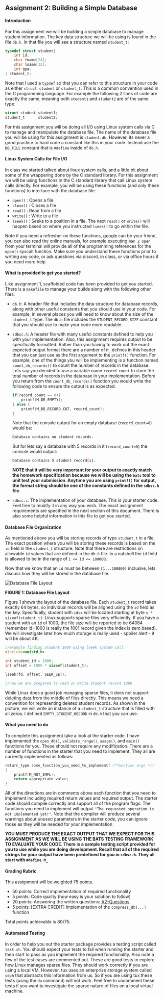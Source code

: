 ## Assignment 2:  Building a Simple Database

#### Introduction
For this assignment we will be building a simple database to manage student information.  The key data structure we will be using is found in the file `db.h`. In that file you will see a structure named `student_t`:

```c
typedef struct student{
    int id;
    char fname[24];
    char lname[32];
    int gpa; 
} student_t;
```
Note that I used a `typdef` so that you can refer to this structure in your code as either `struct student` or `student_t`.  This is a common convention used in the C programming language.  For example the following 2 lines of code are exactly the same, meaning both `student1` and `student2` are of the same type:

```c
struct student student1;
student_t      student2;
```

For this assignment you will be doing all I/O using Linux system calls via C to manage and manipulate the database file. The name of the database file you will be using for this assignment is `student.db`.  However, its never a good practice to hard code a constant like this in your code.  Instead use the `DB_FILE` constant that is `#define` inside of `db.h`.

#### Linux System Calls for File I/O
In class we started talked about linux system calls, and a little bit about some of the wrappering done by the C standard library.  For this assignment we will be using functions in the C standard library that call Linux system calls directly.  For example, you will be using these functions (and only these functions) to interface with the database file:

- `open()` : Opens a file
- `close()` : Closes a file
- `read()` : Read from a file
- `write()` : Write to a file
- `lseek()` : Seeks to a position in a file.  The next `read()` or `write()` will happen based on where you instructed `lseek()` to go within the file. 

Note if you need a refresher on these functions, google can be your friend, you can also read the online manuals, for example executing `man 2 open` from your terminal will provide all of the programming references for the `open()` syscall function.  Make sure you understand these functions prior to writing any code, or ask questions via discord, in class, or via office hours if you need more help.

#### What is provided to get you started?
Like assignment 1, scaffolded code has been provided to get you started.  There is a `makefile` to manage your builds along with the following other files:

- `db.h`:  A header file that includes the data structure for database records, along with other useful constants that you should use in your code.  For example, in several places you will need to know about the size of the `student_t` type.  The `db.h` file includes the `STUDENT_RECORD_SIZE` constant that you should use to make your code more readable.

- `sdbsc.h`:  A header file with many useful constants defined to help you with your implementation.  Also, this assignment requires output to be specifically formatted.  Rather than you having to work out the exact expected output format there are a number of `M_` defines in this header that you can just use as the first argument to the `printf()` function.  For example, one  of the things you will be implementing is a function named `count_db_records()` to count the number of records in the database. Lets say you decided to use a variable name `record_count` to store the total number of records in the database in your implementation.  Before you return from the `count_db_records()` function you would write the following code to ensure the output is as expected.   

    ```c
    if(record_count == 0){
        printf(M_DB_EMPTY);
    } else {
        printf(M_DB_RECORD_CNT, record_count);
    }
    ```

    Note that the console output for an empty database (`record_count=0`) would be:

    ```bash
    Database contains no student records.
    ```
    But for lets say a database with 5 records in it (`record_count=5`) the console would output:

    ```bash
    Database contains 5 student record(s).
    ```

    **NOTE that it will be very important for your output to exactly match the homework specification because we will be using the `bats` tool to unit test your submission. Anytime you are using `printf()` for output, the format string should be one of the constants defined in the `sdbsc.h` file.** 

- `sdbsc.c`:  The implementation of your database.  This is your starter code. Feel free to modify it in any way you wish.  The exact assignment requirements are specified in the next section of this document.  There is also some helpful information in this file to get you started.

#### Database File Organization
As mentioned above you will be storing records of type `student_t` in a file.  The exact position where you will be storing these records is based on the `id` field in the `student_t` structure.  Note that there are restrictions on allowable `id` values that are defined in the `db.h` file.  In a nutshell the `id` field is allowed to be in the range of `1 <= id <= 100000`.  

Now that we know that an `id` must be between `[1...100000]` inclusive, lets discuss how they will be stored in the database file.  

![Database File Layout](./dblayout.png)

**FIGURE 1:  Database File Layout**

Figure 1 shows the layout of the database file.  Each `student_t` record takes exactly 64 bytes, so individual records will be aligned using the `id` field as the key.  Specifically, student with `id=x` will be located starting at byte `x * sizeof(student_t)`.  Linux supports sparse files very efficiently.  If you have a student with an `id` of 1000, the file size will be reported to be 64064 (remember id=1000 is really the 1001 record given the index is zero based).  We will investigate later how much storage is really used - spoiler alert - it will be about 4K.

```c
//example finding student 1000 using lseek system call
#include<unistd.h>

int student_id = 1000;
int offset = 1000 * sizeof(student_t);

lseek(fd, offset, SEEK_SET);

//now we are prepared to read or write student record 1000
```

While Linux does a good job managing sparse files, it does not support deleting data from the middle of files directly. This means we need a convention for representing deleted student records. As shown in the picture, we will write an instance of a `student_t` structure that is filled with all zeros. I defined `EMPTY_STUDENT_RECORD` in `db.h` that you can use. 

#### What you need to do
To complete this assignment take a look at the starter code.  I have implemented the `open_db()`, `validate_range()`, `usage()`, and `main()` functions for you.  These should not require any modification.  There are a number of functions in the starter that you need to implement.  They all are currently implemented as follows:

```c
return_type some_function_you_need_to_implement( /*function args */)
{
    printf(M_NOT_IMPL);
    return appropriate_value;
}
```

All of the directions are in comments above each function that you need to implement including required return values and required output. The starter code should compile correctly and support all of the program flags.  The functions you need to implement will output `"The requested operation is not implemented yet!"`.  Note that the compiler will produce several warnings about unused parameters in the starter code, you can ignore those as they will be needed for your implementation. 

**YOU MUST PRODUCE THE EXACT OUTPUT THAT WE EXPECT FOR THIS ASSIGNMENT AS WE WILL BE USING THE BATS TESTING FRAMEWORK TO EVALUATE YOUR CODE.  There is a sample testing script provided for you to use while you are doing development.  Recall that all of the required strings for your output have been predefined for you in `sdbsc.h`. They all start with `#define M_`**

#### Grading Rubric
This assignment will be weighted 75 points.

- 50 points:  Correct implementation of required functionality
- 5 points:  Code quality (how easy is your solution to follow)
- 20 points: Answering the written questions: [A2-Questions](./a2-questions.md)
- 5 points:  [EXTRA CREDIT] Implementation of the `compress_db(...)` function

Total points achievable is 80/75. 

#### Automated Testing
In order to help you out the starter package provides a testing script called `test.sh`.  You should expect your tests to fail when running the starter and then start to pass as you implement the required functionality.  Also note a few of the test cases are commented out.  These are good tests to explore how Linux manages sparse files.  They should work correctly if you are using a local VM.  However, tux uses an enterprise storage system called `ceph` that abstracts this information from us.  So if you are using tux these tests (using the `du` command) will not work. Feel free to uncomment these tests if you want to investigate the sparse nature of files on a local virtual machine. 
